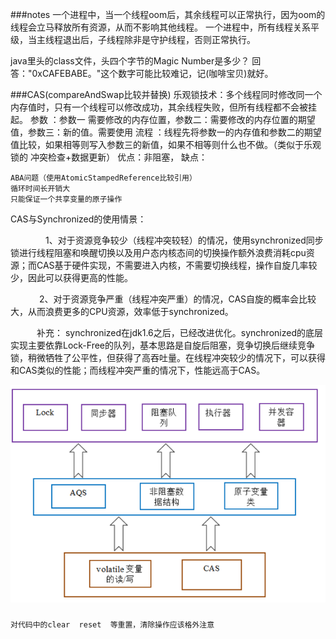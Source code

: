 ###notes
一个进程中，当一个线程oom后，其余线程可以正常执行，因为oom的线程会立马释放所有资源，从而不影响其他线程。
一个进程中，所有线程关系平级，当主线程退出后，子线程除非是守护线程，否则正常执行。

java里头的class文件，头四个字节的Magic Number是多少？
回答："0xCAFEBABE。"这个数字可能比较难记，记(咖啡宝贝)就好。


###CAS(compareAndSwap比较并替换)
乐观锁技术：多个线程同时修改同一个内存值时，只有一个线程可以修改成功，其余线程失败，但所有线程都不会被挂起。
参数 ：参数一  需要修改的内存位置，参数二：需要修改的内存位置的期望值，参数三：新的值。需要使用
流程 ：线程先将参数一的内存值和参数二的期望值比较，如果相等则写入参数三的新值，如果不相等则什么也不做。（类似于乐观锁的 冲突检查+数据更新）
优点：非阻塞，
缺点：

	ABA问题（使用AtomicStampedReference比较引用）
	循环时间长开销大
	只能保证一个共享变量的原子操作
	
CAS与Synchronized的使用情景：　　　

　　　　1、对于资源竞争较少（线程冲突较轻）的情况，使用synchronized同步锁进行线程阻塞和唤醒切换以及用户态内核态间的切换操作额外浪费消耗cpu资源；而CAS基于硬件实现，不需要进入内核，不需要切换线程，操作自旋几率较少，因此可以获得更高的性能。

　　　 2、对于资源竞争严重（线程冲突严重）的情况，CAS自旋的概率会比较大，从而浪费更多的CPU资源，效率低于synchronized。

　　　补充： synchronized在jdk1.6之后，已经改进优化。synchronized的底层实现主要依靠Lock-Free的队列，基本思路是自旋后阻塞，竞争切换后继续竞争锁，稍微牺牲了公平性，但获得了高吞吐量。在线程冲突较少的情况下，可以获得和CAS类似的性能；而线程冲突严重的情况下，性能远高于CAS。

![](./concurrent.png)


###
	对代码中的clear  reset  等重置，清除操作应该格外注意